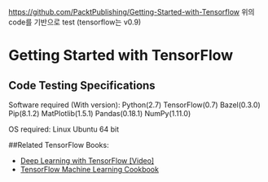 https://github.com/PacktPublishing/Getting-Started-with-Tensorflow 
위의 code를 기반으로 test (tensorflow는 v0.9)

# Getting Started with TensorFlow

## Code Testing Specifications

Software required (With version): 
Python(2.7)
TensorFlow(0.7)
Bazel(0.3.0)
Pip(8.1.2)
MatPlotlib(1.5.1)
Pandas(0.18.1)
NumPy(1.11.0)

OS required:
Linux Ubuntu 64 bit


##Related TensorFlow Books:
* [Deep Learning with TensorFlow [Video]](https://www.packtpub.com/big-data-and-business-intelligence/deep-learning-tensorflow-video?utm_source=GitHub&utm_medium=Repository&utm_campaign=9781786464491)
* [TensorFlow Machine Learning Cookbook](https://www.packtpub.com/big-data-and-business-intelligence/tensorflow-machine-learning-cookbook?utm_source=GitHub&utm_medium=Repository&utm_campaign=9781786462169)


